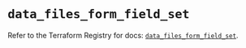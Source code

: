 # `data_files_form_field_set`

Refer to the Terraform Registry for docs: [`data_files_form_field_set`](https://registry.terraform.io/providers/files-com/files/0.1.365/docs/data-sources/form_field_set).
